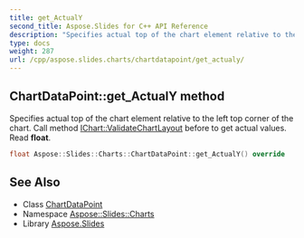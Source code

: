 ```yaml
---
title: get_ActualY
second_title: Aspose.Slides for C++ API Reference
description: "Specifies actual top of the chart element relative to the left top corner of the chart. Call method IChart::ValidateChartLayout before to get actual values. Read float."
type: docs
weight: 287
url: /cpp/aspose.slides.charts/chartdatapoint/get_actualy/
---
```

## ChartDataPoint::get_ActualY method


Specifies actual top of the chart element relative to the left top corner of the chart. Call method [IChart::ValidateChartLayout](../../ichart/validatechartlayout/) before to get actual values. Read **float**.

```cpp
float Aspose::Slides::Charts::ChartDataPoint::get_ActualY() override
```

## See Also

* Class [ChartDataPoint](../)
* Namespace [Aspose::Slides::Charts](../../)
* Library [Aspose.Slides](../../../)
